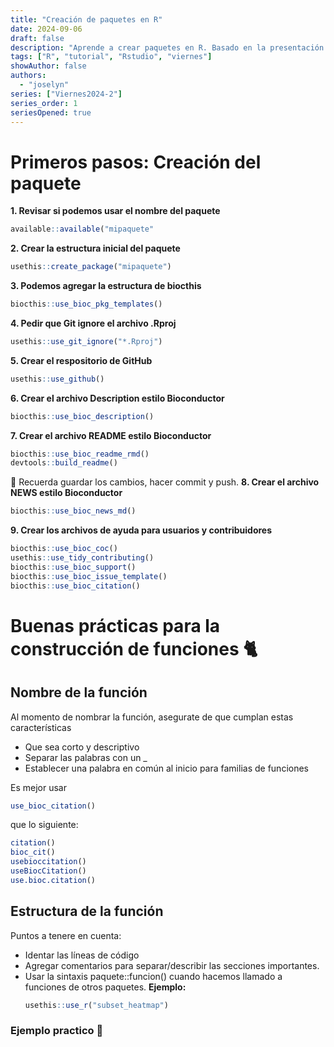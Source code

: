 ```yaml
---
title: "Creación de paquetes en R"
date: 2024-09-06
draft: false
description: "Aprende a crear paquetes en R. Basado en la presentación: <https://eveliacoss.github.io/ViernesBioinfo2024_parte2/creacion_paquetes/slides.html#2>"
tags: ["R", "tutorial", "Rstudio", "viernes"]
showAuthor: false
authors:
  - "joselyn"
series: ["Viernes2024-2"]
series_order: 1
seriesOpened: true
---
```


# Primeros pasos: Creación del paquete

**1. Revisar si podemos usar el nombre del paquete**
```R
available::available("mipaquete"
```
**2. Crear la estructura inicial del paquete**
```R
usethis::create_package("mipaquete")
```
**3. Podemos agregar la estructura de biocthis**
```R
biocthis::use_bioc_pkg_templates()
```
**4. Pedir que Git ignore el archivo .Rproj**
```R
usethis::use_git_ignore("*.Rproj")
```
**5. Crear el respositorio de GitHub**
```R
usethis::use_github()
```
**6. Crear el archivo Description estilo Bioconductor**
```R
biocthis::use_bioc_description()
```
**7. Crear el archivo README estilo Bioconductor**
```R
biocthis::use_bioc_readme_rmd()
devtools::build_readme()
```
👀 Recuerda guardar los cambios, hacer commit y push.
**8. Crear el archivo NEWS estilo Bioconductor**
```R
biocthis::use_bioc_news_md()
```
**9. Crear los archivos de ayuda para usuarios y contribuidores**
```R
biocthis::use_bioc_coc()
usethis::use_tidy_contributing()
biocthis::use_bioc_support()
biocthis::use_bioc_issue_template()
biocthis::use_bioc_citation()
```

# Buenas prácticas para la construcción de funciones 🐈

## Nombre de la función
Al momento de nombrar la función, asegurate de que cumplan estas características
- Que sea corto y descriptivo
- Separar las palabras con un _
- Establecer una palabra en común al inicio para familias de funciones

Es mejor usar 
```R
use_bioc_citation()
```
que lo siguiente:
```R
citation()
bioc_cit()
usebioccitation()
useBiocCitation()
use.bioc.citation()
```

## Estructura de la función
Puntos a tenere en cuenta:
- Identar las líneas de código
- Agregar comentarios para separar/describir las secciones importantes.
- Usar la sintaxis paquete::funcion() cuando hacemos llamado a funciones de otros paquetes.
  **Ejemplo:**
  ```R
  usethis::use_r("subset_heatmap")
  ```

### Ejemplo practico 🐣
